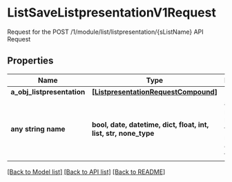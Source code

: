 # ListSaveListpresentationV1Request

Request for the POST /1/module/list/listpresentation/{sListName} API Request

## Properties
Name | Type | Description | Notes
------------ | ------------- | ------------- | -------------
**a_obj_listpresentation** | [**[ListpresentationRequestCompound]**](ListpresentationRequestCompound.md) |  | 
**any string name** | **bool, date, datetime, dict, float, int, list, str, none_type** | any string name can be used but the value must be the correct type | [optional]

[[Back to Model list]](../README.md#documentation-for-models) [[Back to API list]](../README.md#documentation-for-api-endpoints) [[Back to README]](../README.md)


